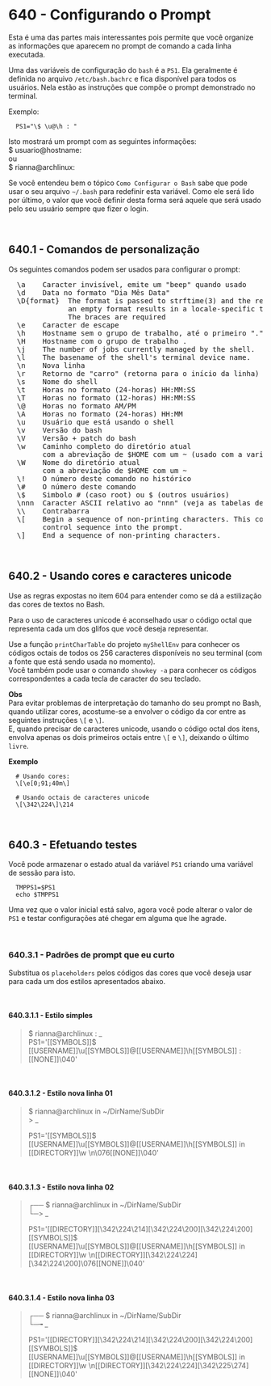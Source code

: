 ﻿# 640 - Configurando o Prompt

Esta é uma das partes mais interessantes pois permite que você organize as informações que aparecem
no prompt de comando a cada linha executada.  

Uma das variáveis de configuração do ``bash`` é a ``PS1``. Ela geralmente é definida no arquivo
``/etc/bash.bachrc`` e fica disponível para todos os usuários. Nela estão as instruções que compõe
o prompt demonstrado no terminal.  

Exemplo:
``` /etc/bash.bachrc
  PS1="\$ \u@\h : "
```

Isto mostrará um prompt com as seguintes informações:  
  $ usuario@hostname:  
  ou  
  $ rianna@archlinux:  

Se você entendeu bem o tópico ``Como Configurar o Bash`` sabe que pode usar o seu arquivo
``~/.bash`` para redefinir esta variável. Como ele será lido por último, o valor que você definir
desta forma será aquele que será usado pelo seu usuário sempre que fizer o login.



&nbsp;

## 640.1 - Comandos de personalização

Os seguintes comandos podem ser usados para configurar o prompt:  

<pre>
  \a    Caracter invisível, emite um "beep" quando usado
  \d    Data no formato "Dia Mês Data"
  \D{format}  The format is passed to strftime(3) and the result is inserted in the prompt string;
              an empty format results in a locale-specific time representation.
              The braces are required
  \e    Caracter de escape
  \h    Hostname sem o grupo de trabalho, até o primeiro "."
  \H    Hostname com o grupo de trabalho .
  \j    The number of jobs currently managed by the shell.
  \l    The basename of the shell's terminal device name.
  \n    Nova linha
  \r    Retorno de "carro" (retorna para o início da linha)
  \s    Nome do shell
  \t    Horas no formato (24-horas) HH:MM:SS
  \T    Horas no formato (12-horas) HH:MM:SS
  \@    Horas no formato AM/PM
  \A    Horas no formato (24-horas) HH:MM
  \u    Usuário que está usando o shell
  \v    Versão do bash
  \V    Versão + patch do bash
  \w    Caminho completo do diretório atual
        com a abreviação de $HOME com um ~ (usado com a variável $PROMPT_DIRTRIM)
  \W    Nome do diretório atual
        com a abreviação de $HOME com um ~
  \!    O número deste comando no histórico
  \#    O número deste comando
  \$    Simbolo # (caso root) ou $ (outros usuários)
  \nnn  Caracter ASCII relativo ao "nnn" (veja as tabelas de caracteres no apendice)
  \\    Contrabarra
  \[    Begin a sequence of non-printing characters. This could be used to embed a terminal
        control sequence into the prompt.
  \]    End a sequence of non-printing characters.
</pre>


&nbsp;

## 640.2 - Usando cores e caracteres unicode

Use as regras expostas no item 604 para entender como se dá a estilização das cores de textos no
Bash.  

Para o uso de caracteres unicode é aconselhado usar o código octal que representa cada um dos 
glifos que você deseja representar.  

Use a função ``printCharTable`` do projeto ``myShellEnv`` para conhecer os códigos octais de todos
os 256 caracteres disponíveis no seu terminal (com a fonte que está sendo usada no momento).  
Você também pode usar o comando ``showkey -a`` para conhecer os códigos correspondentes a cada 
tecla de caracter do seu teclado.


**Obs**  
Para evitar problemas de interpretação do tamanho do seu prompt no Bash, quando utilizar cores, 
acostume-se a envolver o código da cor entre as seguintes instruções ``\[`` e ``\]``.  
E, quando precisar de caracteres unicode, usando o código octal dos itens, envolva apenas os dois 
primeiros octais entre ``\[`` e ``\]``, deixando o último ``livre``.  

**Exemplo**
```shell
  # Usando cores:  
  \[\e[0;91;40m\]  

  # Usando octais de caracteres unicode 
  \[\342\224\]\214
```





&nbsp;

## 640.3 - Efetuando testes

Você pode armazenar o estado atual da variável ``PS1`` criando uma variável de sessão para isto.

``` shell
  TMPPS1=$PS1
  echo $TMPPS1
```

Uma vez que o valor inicial está salvo, agora você pode alterar o valor de ``PS1`` e testar
configurações até chegar em alguma que lhe agrade.



&nbsp;

### 640.3.1 - Padrões de prompt que eu curto

Substitua os ``placeholders`` pelos códigos das cores que você deseja usar para cada um dos estilos
apresentados abaixo.  


&nbsp;

#### 640.3.1.1 - Estilo simples

> $ rianna@archlinux : _  
> PS1='[[SYMBOLS]]\$ [[USERNAME]]\u[[SYMBOLS]]@[[USERNAME]]\h[[SYMBOLS]] :[[NONE]]\040'


&nbsp;

#### 640.3.1.2 - Estilo nova linha 01

> $ rianna@archlinux in ~/DirName/SubDir  
> \> _  
>   
> PS1='[[SYMBOLS]]\$ [[USERNAME]]\u[[SYMBOLS]]@[[USERNAME]]\h[[SYMBOLS]] in [[DIRECTORY]]\w \n\076[[NONE]]\040'


&nbsp;

#### 640.3.1.3 - Estilo nova linha 02

> ┌── $ rianna@archlinux in ~/DirName/SubDir  
> └─> _  
>  
> PS1='[[DIRECTORY]]\[\342\224\214\]\[\342\224\200\]\[\342\224\200\] [[SYMBOLS]]\$ [[USERNAME]]\u[[SYMBOLS]]@[[USERNAME]]\h[[SYMBOLS]] in [[DIRECTORY]]\w \n[[DIRECTORY]]\[\342\224\224\]\[\342\224\200\]\076[[NONE]]\040'


&nbsp;

#### 640.3.1.4 - Estilo nova linha 03

> ┌── $ rianna@archlinux in ~/DirName/SubDir  
> └─╼ _  
>  
> PS1='[[DIRECTORY]]\[\342\224\214\]\[\342\224\200\]\[\342\224\200\] [[SYMBOLS]]\$ [[USERNAME]]\u[[SYMBOLS]]@[[USERNAME]]\h[[SYMBOLS]] in [[DIRECTORY]]\w \n[[DIRECTORY]]\[\342\224\224\]\[\342\225\274\][[NONE]]\040'
